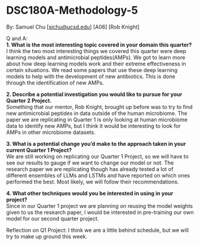 # DSC180A-Methodology-5
By: Samuel Chu [sjchu@ucsd.edu] [A06] [Rob Knight]

Q and A: <br>
**1. What is the most interesting topic covered in your domain this quarter?** <br>
I think the two most interesting things we covered this quarter were deep learning models and antimicrobial peptides(AMPs). We got to learn more about how deep learning models work and their extreme effectiveness in certain situations. We read some papers that use these deep learning models to help with the development of new antibiotics. This is done through the identification of new AMPs.

**2. Describe a potential investigation you would like to pursue for your Quarter 2 Project.** <br>
Something that our mentor, Rob Knight, brought up before was to try to find new antimicrobial peptides in data outside of the human microbiome. The paper we are replicating in Quarter 1 is only looking at human microbiome data to identify new AMPs, but I think it would be interesting to look for AMPs in other microbiome datasets. 

**3. What is a potential change you’d make to the approach taken in your current Quarter 1 Project?** <br>
We are still working on replicating our Quarter 1 Project, so we will have to see our results to gauge if we want to change our model or not. The research paper we are replicating though has already tested a lot of different ensembles of LLMs and LSTMs and have reported on which ones performed the best. Most likely, we will follow their recommendations.

**4. What other techniques would you be interested in using in your project?** <br>
Since in our Quarter 1 project we are planning on reusing the model weights given to us the research paper, I would be interested in pre-training our own model for our second quarter project. 

Reflection on Q1 Project: I think we are a little behind schedule, but we will try to make up ground this week.
